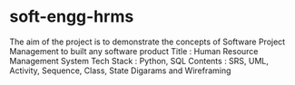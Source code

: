 # soft-engg-hrms
The aim of the project is to demonstrate the concepts of Software Project Management to built any software product
Title : Human Resource Management System
Tech Stack : Python, SQL
Contents : SRS, UML, Activity, Sequence, Class, State Digarams and Wireframing
